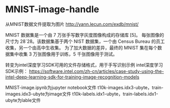 # MNIST-image-handle
从MNIST数据文件提取为图片
http://yann.lecun.com/exdb/mnist/

MNIST 数据集是一个由 7 万张手写数字灰度图像构成的存储库 [5]。
每张图像的尺寸为 28´28。该数据集基于两个 NIST 数据集，一个由 Census Bureau 的员工收集，另一个由高中生收集。
为了加大数据的差异，最终的 MNIST 集在每个数据集中收集 3 万张图像用于训练，5 千张图像用于测试。

转变为intel深度学习SDK可用的文件存储格式，用于手写识别示例
intel深度学习SDK示例：
https://software.intel.com/zh-cn/articles/case-study-using-the-intel-deep-learning-sdk-for-training-image-recognition-models

MNIST-image.ipynb为jupyter notebook文件
t10k-images.idx3-ubyte，train-images.idx3-ubyte为image文件
t10k-labels.idx1-ubyte，train-labels.idx1-ubyte为lable文件
